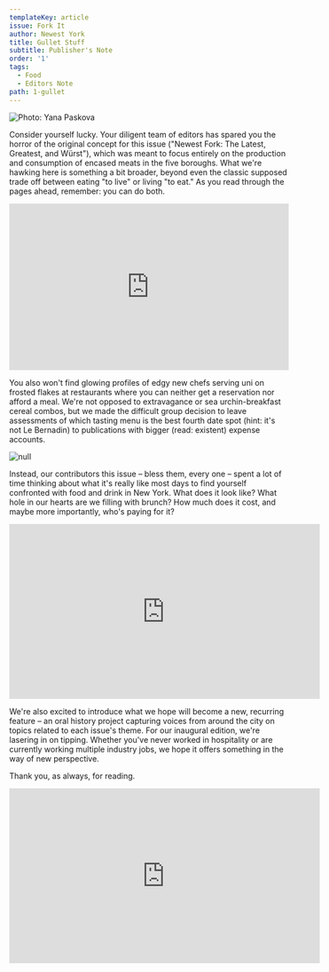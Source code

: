 ```yaml
---
templateKey: article
issue: Fork It
author: Newest York
title: Gullet Stuff
subtitle: Publisher's Note
order: '1'
tags:
  - Food
  - Editors Note
path: 1-gullet
---
```

![Photo: Yana Paskova](/img/pubnote.jpg)

Consider yourself lucky. Your diligent team of editors has spared you the horror of the original concept for this issue ("Newest Fork: The Latest, Greatest, and Würst"), which was meant to focus entirely on the production and consumption of encased meats in the five boroughs. What we're hawking here is something a bit broader, beyond even the classic supposed trade off between eating "to live" or living "to eat." As you read through the pages ahead, remember: you can do both.

<iframe width="100%" height="300" scrolling="no" frameborder="no" allow="autoplay" src="https://w.soundcloud.com/player/?url=https%3A//api.soundcloud.com/tracks/452578407&color=%23ff5500&auto_play=false&hide_related=false&show_comments=true&show_user=true&show_reposts=false&show_teaser=true&visual=true"></iframe>

You also won't find glowing profiles of edgy new chefs serving uni on frosted flakes at restaurants where you can neither get a reservation nor afford a meal. We're not opposed to extravagance or sea urchin-breakfast cereal combos, but we made the difficult group decision to leave assessments of which tasting menu is the best fourth date spot (hint: it's not Le Bernadin) to publications with bigger (read: existent) expense accounts.

![null](/img/17cover.jpg)

Instead, our contributors this issue – bless them, every one – spent a lot of time thinking about what it's really like most days to find yourself confronted with food and drink in New York. What does it look like? What hole in our hearts are we filling with brunch? How much does it cost, and maybe more importantly, who's paying for it?

<iframe width="560" height="315" src="https://www.youtube.com/embed/fQZCFlBSkCs" frameborder="0" allow="autoplay; encrypted-media" allowfullscreen></iframe>

We're also excited to introduce what we hope will become a new, recurring feature – an oral history project capturing voices from around the city on topics related to each issue's theme. For our inaugural edition, we're lasering in on tipping. Whether you've never worked in hospitality or are currently working multiple industry jobs, we hope it offers something in the way of new perspective.

Thank you, as always, for reading.

<iframe width="560" height="315" src="https://www.youtube.com/embed/fQZCFlBSkCs" frameborder="0" allow="autoplay; encrypted-media" allowfullscreen></iframe>
